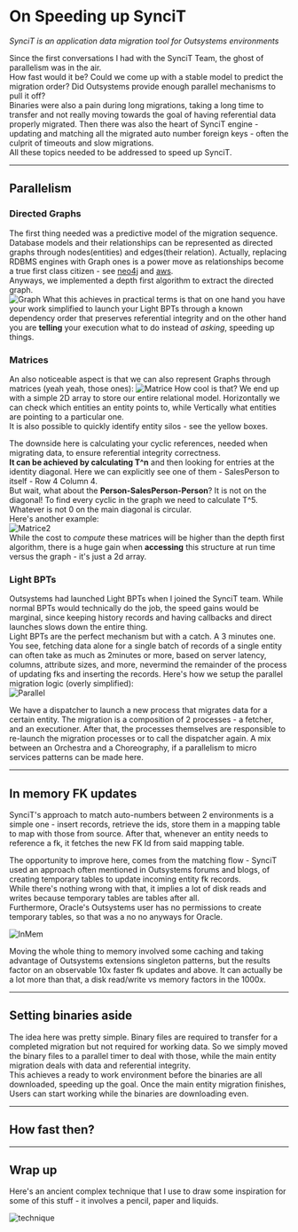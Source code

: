 # On Speeding up SynciT

*SynciT is an application data migration tool for Outsystems environments*  

Since the first conversations I had with the SynciT Team, the ghost of parallelism was in the air.  
How fast would it be?  Could we come up with a stable model to predict the migration order?  Did Outsystems provide enough parallel mechanisms to pull it off?  
Binaries were also a pain during long migrations, taking a long time to transfer and not really moving towards the goal of having referential data properly migrated.
Then there was also the heart of SynciT engine - updating and matching all the migrated auto number foreign keys - often the culprit of timeouts and slow migrations.  
All these topics needed to be addressed to speed up SynciT.

-----

## Parallelism

### Directed Graphs

The first thing needed was a predictive model of the migration sequence. Database models and their relationships can be represented as directed graphs through nodes(entities) and edges(their relation). Actually, replacing RDBMS engines with Graph ones is a power move as relationships become a true first class citizen - see [neo4j](https://neo4j.com/developer/graph-database/) and [aws](https://aws.amazon.com/nosql/graph/).  
Anyways, we implemented a depth first algorithm to extract the directed graph.  
![Graph](../images/SynciTSpeedingUp/Graph.png)
What this achieves in practical terms is that on one hand you have your work simplified to launch your Light BPTs through a known dependency order that preserves referential integrity and on the other hand you are **telling** your execution what to do instead of *asking*, speeding up things.

### Matrices  

An also noticeable aspect is that we can also represent Graphs through matrices (yeah yeah, those ones):
![Matrice](../images/SynciTSpeedingUp/Matrice.jpg)
How cool is that? We end up with a simple 2D array to store our entire relational model. Horizontally we can check which entities an entity points to, while Vertically what entities are pointing to a particular one.  
It is also possible to quickly identify entity silos - see the yellow boxes.  

The downside here is calculating your cyclic references, needed when migrating data, to ensure referential integrity  correctness.  
**It can be achieved by calculating T^n** and then looking for entries at the identity diagonal. Here we can explicitly see one of them - SalesPerson to itself - Row 4 Column 4.  
But wait, what about the **Person-SalesPerson-Person**? It is not on the diagonal! To find every cyclic in the graph we need to calculate T^5. Whatever is not 0 on the main diagonal is circular.  
Here's another example:  
![Matrice2](../images/SynciTSpeedingUp/Matrice2.png)  
While the cost to *compute* these matrices will be higher than the depth first algorithm, there is a huge gain when **accessing** this structure at run time versus the graph - it's just a 2d array.

### Light BPTs

Outsystems had launched Light BPTs when I joined the SynciT team. While normal BPTs would technically do the job, the speed gains would be marginal, since keeping history records and having callbacks and direct launches slows down the entire thing.  
Light BPTs are the perfect mechanism but with a catch. A 3 minutes one. You see, fetching data alone for a single batch of records of a single entity can often take as much as 2minutes or more, based on server latency, columns, attribute sizes, and more, nevermind the remainder of the process of updating fks and inserting the records.
Here's how we setup the parallel migration logic (overly simplified):  
![Parallel](../images/SynciTSpeedingUp/Parallel.png)

We have a dispatcher to launch a new process that migrates data for a certain entity. The migration is a composition of 2 processes - a fetcher, and an executioner.
After that, the processes themselves are responsible to re-launch the migration processes or to call the dispatcher again. A mix between an Orchestra and a Choreography, if a parallelism to micro services patterns can be made here.

-----

## In memory FK updates

SynciT's approach to match auto-numbers between 2 environments is a simple one - insert records, retrieve the ids, store them in a mapping table to map with those from source.
After that, whenever an entity needs to reference a fk, it fetches the new FK Id from said mapping table.

The opportunity to improve here, comes from the matching flow - SynciT used an approach often mentioned in Outsystems forums and blogs, of creating temporary tables to update incoming entity fk records.  
While there's nothing wrong with that, it implies a lot of disk reads and writes because temporary tables are tables after all.  
Furthermore, Oracle's Outsystems user has no permissions to create temporary tables, so that was a no no anyways for Oracle.  

![InMem](../images/SynciTSpeedingUp/InMem.jpg)

Moving the whole thing to memory involved some caching and taking advantage of Outsystems extensions singleton patterns, but the results factor on an observable 10x faster fk updates and above. It can actually be a lot more than that, a disk read/write vs memory factors in the 1000x.

-----

## Setting binaries aside

The idea here was pretty simple. Binary files are required to transfer for a completed migration but not required for working data. So we simply moved the binary files to a parallel timer to deal with those, while the main entity migration deals with data and referential integrity.  
This achieves a ready to work environment before the binaries are all downloaded, speeding up the goal. Once the main entity migration finishes, Users can start working while the binaries are downloading even.

-----

## How fast then?  

-----

## Wrap up  

Here's an ancient complex technique that I use to draw some inspiration for some of this stuff - it involves a pencil, paper and liquids.  
  
![technique](../images/SynciTSpeedingUp/technique.jpg)
